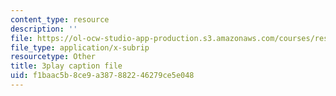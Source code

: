 ```yaml
---
content_type: resource
description: ''
file: https://ol-ocw-studio-app-production.s3.amazonaws.com/courses/res-18-006-calculus-revisited-single-variable-calculus-fall-2010/f1baac5b8ce9a387882246279ce5e048_HI_7Ml16O6Y.srt
file_type: application/x-subrip
resourcetype: Other
title: 3play caption file
uid: f1baac5b-8ce9-a387-8822-46279ce5e048
---
```

